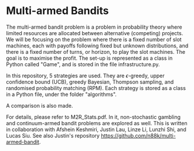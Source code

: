 # Multi-armed Bandits

The multi-armed bandit problem is a problem in probability theory where limited resources are allocated between alternative (competing) projects. We will be focusing on the problem where there is a fixed number of slot machines, each with payoffs following fixed but unknown distributions, and there is a fixed number of turns, or horizon, to play the slot machines. The goal is to maximise the profit. The set-up is represented as a class in Python called "Game", and is stored in the file infrastructure.py. 

In this repository, 5 strategies are used. They are $\epsilon$-greedy, upper confidence bound (UCB), greedy Bayesian, Thompson sampling, and randomised probability matching (RPM). Each strategy is stored as a class in a Python file, under the folder "algorithms". 

A comparison is also made. 

For details, please refer to M2R_Stats.pdf. In it, non-stochastic gambling and continuum-armed bandit problems are explored as well. 
This is written in collaboration with Afshein Keshmiri, Justin Lau, Linze Li, Lunzhi Shi, and Lucas Siu. See also Justin's repository https://github.com/n88k/multi-armed-bandit. 
